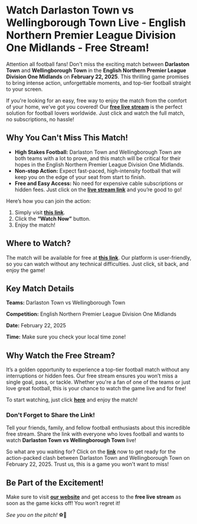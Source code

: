 # Watch Darlaston Town vs Wellingborough Town Live - English Northern Premier League Division One Midlands - Free Stream!

Attention all football fans! Don't miss the exciting match between **Darlaston Town** and **Wellingborough Town** in the **English Northern Premier League Division One Midlands** on **February 22, 2025**. This thrilling game promises to bring intense action, unforgettable moments, and top-tier football straight to your screen.

If you're looking for an easy, free way to enjoy the match from the comfort of your home, we’ve got you covered! Our [**free live stream**](https://tinyurl.com/livestreamfreeo?st=Darlaston+Town+vs+Wellingborough+Town&si=gh) is the perfect solution for football lovers worldwide. Just click and watch the full match, no subscriptions, no hassle!

## Why You Can't Miss This Match!

- **High Stakes Football:** Darlaston Town and Wellingborough Town are both teams with a lot to prove, and this match will be critical for their hopes in the English Northern Premier League Division One Midlands.
- **Non-stop Action:** Expect fast-paced, high-intensity football that will keep you on the edge of your seat from start to finish.
- **Free and Easy Access:** No need for expensive cable subscriptions or hidden fees. Just click on the [**live stream link**](https://tinyurl.com/livestreamfreeo?st=Darlaston+Town+vs+Wellingborough+Town&si=gh) and you’re good to go!

Here’s how you can join the action:

1. Simply visit [**this link**](https://tinyurl.com/livestreamfreeo?st=Darlaston+Town+vs+Wellingborough+Town&si=gh).
2. Click the **“Watch Now”** button.
3. Enjoy the match!

## Where to Watch?

The match will be available for free at [**this link**](https://tinyurl.com/livestreamfreeo?st=Darlaston+Town+vs+Wellingborough+Town&si=gh). Our platform is user-friendly, so you can watch without any technical difficulties. Just click, sit back, and enjoy the game!

## Key Match Details

**Teams:** Darlaston Town vs Wellingborough Town

**Competition:** English Northern Premier League Division One Midlands

**Date:** February 22, 2025

**Time:** Make sure you check your local time zone!

## Why Watch the Free Stream?

It’s a golden opportunity to experience a top-tier football match without any interruptions or hidden fees. Our free stream ensures you won’t miss a single goal, pass, or tackle. Whether you're a fan of one of the teams or just love great football, this is your chance to watch the game live and for free!

To start watching, just click [**here**](https://tinyurl.com/livestreamfreeo?st=Darlaston+Town+vs+Wellingborough+Town&si=gh) and enjoy the match!

### Don't Forget to Share the Link!

Tell your friends, family, and fellow football enthusiasts about this incredible free stream. Share the link with everyone who loves football and wants to watch **Darlaston Town vs Wellingborough Town** live!

So what are you waiting for? Click on the [**link**](https://tinyurl.com/livestreamfreeo?st=Darlaston+Town+vs+Wellingborough+Town&si=gh) now to get ready for the action-packed clash between Darlaston Town and Wellingborough Town on February 22, 2025. Trust us, this is a game you won't want to miss!

## Be Part of the Excitement!

Make sure to visit [**our website**](https://tinyurl.com/livestreamfreeo?st=Darlaston+Town+vs+Wellingborough+Town&si=gh) and get access to the **free live stream** as soon as the game kicks off! You won’t regret it!

_See you on the pitch!_ ⚽🎉
